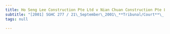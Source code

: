 ```yaml
---
title: Ho Seng Lee Construction Pte Ltd v Nian Chuan Construction Pte Ltd
subtitle: "[2001] SGHC 277 / 21\_September\_2001\_**Tribunal/Court**\_:High\_Court\_**Coram**\_:Judith\_Prakash\_J\_**Counsel\_Name(s)**\_:Irving\_Choh\_and\_Twang\_Kern\_Zern\_(Chong\_Yeo\_&\_Partners)\_for\_the\_plaintiffs;\_Wong\_Kah\_Chiew\_and\_Teh\_E-Von\_(Wong\_&\_M\_Seow)\_for\_the\_defendants\_**Parties**\_:Ho\_Seng\_Lee\_Construction\_Pte\_Ltd\_—\_Nian\_Chuan\_Construction\_Pte\_Ltd"
tags: null

---
```


